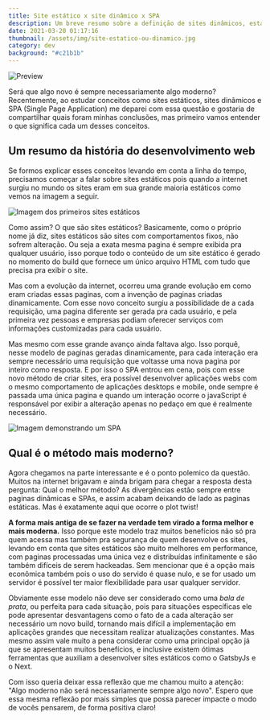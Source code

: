 ```yaml
---
title: Site estático x site dinâmico x SPA
description: Um breve resumo sobre a definição de sites dinâmicos, estáticos e SPA.
date: 2021-03-20 01:17:16
thumbnail: /assets/img/site-estatico-ou-dinamico.jpg
category: dev
background: "#c21b1b"
---
```

![Preview](/assets/img/site-estatico-ou-dinamico.jpg)

Será que algo novo é sempre necessariamente algo moderno? Recentemente, ao estudar conceitos como sites estáticos, sites dinâmicos e SPA (Single Page Application) me deparei com essa questão e gostaria de compartilhar quais foram minhas conclusões, mas primeiro vamos entender o que significa cada um desses conceitos.

## Um resumo da história do desenvolvimento web

Se formos explicar esses conceitos levando em conta a linha do tempo, precisamos começar a falar sobre sites estáticos pois quando a internet surgiu no mundo os sites eram em sua grande maioria estáticos como vemos na imagem a seguir.

![Imagem dos primeiros sites estáticos](assets/img/sites-estaticos.png "Exemplo de como eram os primeiros sites estáticos")

Como assim? O que são sites estáticos? Basicamente, como o próprio nome já diz, sites estáticos são sites com comportamentos fixos, não sofrem alteração. Ou seja a exata mesma pagina é sempre exibida pra qualquer usuário, isso porque todo o conteúdo de um site estático é gerado no momento do build que fornece um único arquivo HTML com tudo que precisa pra exibir o site.

Mas com a evolução da internet, ocorreu uma grande evolução em como eram criadas essas paginas, com a invenção de paginas criadas dinamicamente. Com esse novo conceito surgiu a possibilidade de a cada requisição, uma pagina diferente ser gerada pra cada usuário, e pela primeira vez pessoas e empresas podiam oferecer serviços com informações customizadas para cada usuário. 

Mas mesmo com esse grande avanço ainda faltava algo. Isso porquê, nesse modelo de paginas geradas dinamicamente, para cada interação era sempre necessário uma requisição que voltasse uma nova pagina por inteiro como resposta.  E por isso o SPA entrou em cena, pois com esse novo método de criar sites, era possível desenvolver aplicações webs com o mesmo comportamento de aplicações desktops e mobile, onde sempre é passada uma única pagina e quando um interação ocorre o javaScript é responsável por exibir a alteração apenas no pedaço em que é realmente necessário.

![Imagem demonstrando um SPA](assets/img/spa-1.png "Ilustração de como se comporta um SPA")

## Qual é o método mais moderno?

Agora chegamos na parte interessante e é o ponto polemico da questão. Muitos na internet brigavam e ainda brigam para chegar a resposta desta pergunta: Qual o melhor método? As divergências estão sempre entre paginas dinâmicas e SPAs, e assim acabam deixando de lado as paginas estáticas. Mas é exatamente aqui que ocorre o plot twist!

**A forma mais antiga de se fazer na verdade tem virado a forma melhor e mais moderna.** Isso porque este modelo traz muitos benefícios não só pra quem acessa mas também pra segurança de quem desenvolve os sites, levando em conta que sites estáticos são muito melhores em performance, com paginas processadas uma única vez e distribuídas infinitamente e são também difíceis de serem hackeadas. Sem mencionar que é a opção mais econômica também pois o uso do servido é quase nulo, e se for usado um servidor é possível ter maior flexibilidade para usar qualquer servidor.

Obviamente esse modelo não deve ser considerado como uma *bala de prata*, ou perfeita para cada situação, pois para situações específicas ele pode apresentar desvantagens como o fato de a cada alteração ser necessário um novo build, tornando mais difícil a implementação em aplicações grandes que necessitam realizar atualizações constantes. Mas mesmo assim vale muito a pena considerar como uma principal opção já que se apresentam muitos benefícios, e inclusive existem ótimas ferramentas que auxiliam a desenvolver sites estáticos como o GatsbyJs e o Next. 

Com isso queria deixar essa reflexão que me chamou muito a atenção: "Algo moderno não será necessariamente sempre algo novo". Espero que essa mesma reflexão por mais simples que possa parecer impacte o modo de vocês pensarem, de forma positiva claro!
